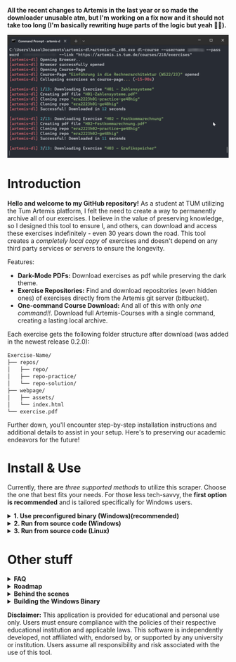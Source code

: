 **All the recent changes to Artemis in the last year or so made the downloader unusable atm, but I'm working on a fix now and it should not take too long (I'm basically rewriting huge parts of the logic but yeah 👨‍🦰).**

![](https://github.com/hruzgar/artemis-dl/blob/main/showcase.png)
# Introduction
**Hello and welcome to my GitHub repository!** As a student at TUM utilizing the Tum Artemis platform, I felt the need to create a way to permanently archive all of our exercises. I believe in the value of preserving knowledge, so I designed this tool to ensure I, and others, can download and access these exercises indefinitely - even 30 years down the road. This tool creates a *completely local copy* of exercises and doesn't depend on any third party services or servers to ensure the longevity.

Features:
- **Dark-Mode PDFs:** Download exercises as pdf while preserving the dark theme.
- **Exercise Repositories:** Find and download repositories (even hidden ones) of exercises directly from the Artemis git server (bitbucket).
- **One-command Course Download:** And all of this with only *one command!!*. Download full Artemis-Courses with a single command, creating a lasting local archive.

Each exercise gets the following folder structure after download (was added in the newest release 0.2.0):
```
Exercise-Name/
├── repos/
│   ├── repo/
│   ├── repo-practice/
│   └── repo-solution/
├── webpage/
│   ├── assets/
│   └── index.html
└── exercise.pdf
```

Further down, you'll encounter step-by-step installation instructions and additional details to assist in your setup. Here's to preserving our academic endeavors for the future!


# Install & Use
Currently, there are *three supported methods* to utilize this scraper. Choose the one that best fits your needs. For those less tech-savvy, the **first option is recommended** and is tailored specifically for Windows users.

<details><summary><b>1. Use preconfigured binary (Windows)(recommended)</b></summary>

#### Prerequisites
- Microsoft Edge (should be preinstalled on your PC)
- [Git](https://git-scm.com/download/win) (should be in PATH)
#### Installation
1. [Download binary](https://github.com/hruzgar/artemis-dl/releases/latest/download/artemis-dl_x86.exe)
2. Open "Windows Terminal" or "cmd.exe" and navigate to the folder, in which the binary exists.
```cmd
cd C:\path\to\folder
```
3. Now run 
```cmd
artemis-dl_x86.exe dl-course --username YOUR_USERNAME --password YOUR_PASSWORD --link COURSE_LINK # Showcase
artemis-dl_x86.exe dl-course --username ab12cde --password 12345678 --link "https://artemis.in.tum.de/courses/201/exercises" # Real Example
### you can also specify download location with adding '--download-path YOUR_DOWNLOAD_PATH' to the end of the command. Otherwise a folder named 'downloads' will be created in the location of the binary file. 
```
4. If you got to here and liked the downloader, don't forget to give the repo a star ⭐. Enjoy 🥳😝
</details>
<details>
<summary><b>2. Run from source code (Windows)</b></summary>

#### Prerequisites
- Microsoft Edge (should be preinstalled on your PC)
- [Git](https://git-scm.com/download/win) (should be in PATH)
- [python](https://www.python.org/downloads/windows/)
- venv (should be installed together with python)
#### Installation
1. Clone Repository to your local computer with
```cmd
git clone https://github.com/hruzgar/artemis-dl.git
```
2. Now open terminal and navigate to the project-folder
```cmd
cd C:\path\to\project_folder
```
3. Create a new venv envoirenment inside project folder
```cmd
python -m venv .
```
4. Activate the created envoirement
```cmd
.\Scripts\activate
```
5. Install all dependencies from requirements.txt file with
```cmd
pip install -r requirements.txt
```
6. Finally run Scraper!
```cmd
python main.py dl-course --username YOUR_USERNAME --password YOUR_PASSWORD --link COURSE_LINK # Showcase
python main.py dl-course --username ab12cde --password 12345678 --link "https://artemis.in.tum.de/courses/201/exercises" # Real Example
```

</details>
<details><summary><b>3. Run from source code (Linux)</b></summary>

   
**This guide was for the older artemis-dl versions. You might be better off, using the Windows binary if you're able to. The current codebase needs some changes to choose chrome instead of MS Edge if on Linux and also someone needs to test if it works. Currently i don't have the time to do it but please make a pull request if you do..**
   
#### Prerequisits
- Google-Chrome
- Git
- python3
- venv for python
#### Installation
1. Clone Repo
```bash
git clone https://github.com/hruzgar/artemis-dl.git
```
2. cd into project
```bash
cd artemis-dl
```
3. Create venv envoirenment and activate afterwards
```bash
python3 -m venv .
source bin/activate
```
4. Install python modules
```bash
pip install -r requirements.txt
```
5. Run Scraper
```bash
python3 main.py dl-course --username YOUR_USERNAME --password YOUR_PASSWORD --link COURSE_LINK # Showcase
python3 main.py dl-course --username ab12cde --password 12345678 --link "https://artemis.in.tum.de/courses/201/exercises" # Real Example
```
</details>

# Other stuff

<details><summary><b>FAQ</b></summary>
<br>
<details><summary>Which courses are supported?</summary>

***
Currently only 2 courses are officially supported. These are:
- [Praktikum: Grundlagen der Programmierung WS22/23](https://artemis.in.tum.de/courses/201/exercises)
- [Einführung in die Rechnerarchitektur (WS22/23)](https://artemis.in.tum.de/courses/218/exercises)

Other courses might also work but weren't tested. If this scraper works for your course please send an email to [haso@ruezgar.de](mailto:haso@ruezgar.de) so i can add it to the list. If your course does not work with this scraper you could also send an email for me to support the course (i would need your login details) or just contribute to the project.
***
</details>
<details><summary>What is a course-link and how can i find it?</summary>

***
You can get the course-link of your course, if you open your Artemis Course-Page from any browser and copy the link. 
***
</details>

If you have any other questions, you can reach out to me on [haso@ruezgar.de](mailto:haso@ruezgar.de)
</details>

<details><summary><b>Roadmap</b></summary>
<br>

- Download Quizzes
   - Currently quizzes are directly skipped if found.
</details>


<details><summary><b>Behind the scenes</b></summary>
<br>

1. Logs in into Artemis
2. Goes through every single exercise for that course and does these operations
   - Downloads html of exercise-page
   - injects custom-css into html-page
   - prints html to pdf
   - finds all repositories on exercise-page and clones them (hidden repositories like test-repos etc are included)
8. Puts all the files into their respective folders
</details>

<details><summary><b>Building the Windows Binary</b></summary>
<br>

- using 'auto-py-to-exe'
- select your artemis build folder (same as repo but without ".git" folder)
- select 'One File'
- In 'Advanced > --paths' add the'site-packages' directory of your envoirenment. This will contain all the modules. For example "D:/code/artemis-dl/lib/python3.10/site-packages" for venv or "C:\\Users\\haso\\miniconda3\\envs\\scrape\\Lib\\site-packages" for conda
- In 'Additional Files' click 'Add Folder' and open root path of project. In the right input box just put a dot '.'
</details>


**Disclaimer:**
This application is provided for educational and personal use only. Users must ensure compliance with the policies of their respective educational institution and applicable laws. This software is independently developed, not affiliated with, endorsed by, or supported by any university or institution. Users assume all responsibility and risk associated with the use of this tool.
